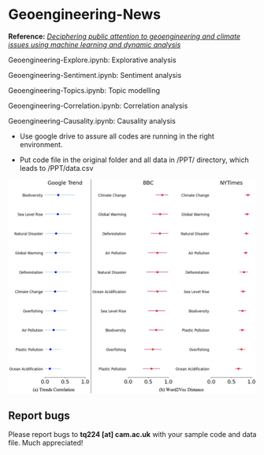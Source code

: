 # Geoengineering-News

**Reference:** [*Deciphering public attention to geoengineering and climate issues using machine learning and dynamic analysis*](https://arxiv.org/pdf/2405.07010)

Geoengineering-Explore.ipynb:  Explorative analysis

Geoengineering-Sentiment.ipynb: Sentiment analysis

Geoengineering-Topics.ipynb: Topic modelling

Geoengineering-Correlation.ipynb: Correlation analysis

Geoengineering-Causality.ipynb: Causality analysis

- Use google drive to assure all codes are running in the right environment.

- Put code file in the original folder and all data in /PPT/ directory, which leads to /PPT/data.csv

![sample](sample-graph/sample.jpg "Sample Graph from Paper")


## Report bugs

Please report bugs to **tq224 \[at\] cam.ac.uk** with your sample code and data file. Much appreciated!